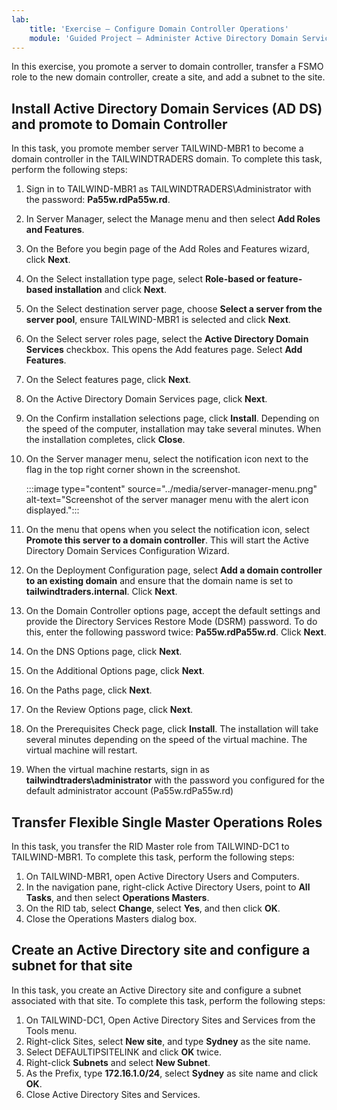 ```yaml
---
lab:
    title: 'Exercise – Configure Domain Controller Operations'
    module: 'Guided Project – Administer Active Directory Domain Services'
---
```

In this exercise, you promote a server to domain controller, transfer a FSMO role to the new domain controller, create a site, and add a subnet to the site.

## Install Active Directory Domain Services (AD DS) and promote to Domain Controller

In this task, you promote member server TAILWIND-MBR1 to become a domain controller in the TAILWINDTRADERS domain. To complete this task, perform the following steps:

1.  Sign in to TAILWIND-MBR1 as TAILWINDTRADERS\\Administrator with the password: **Pa55w.rdPa55w.rd**.
2.  In Server Manager, select the Manage menu and then select **Add Roles and Features**.
3.  On the Before you begin page of the Add Roles and Features wizard, click **Next**.
4.  On the Select installation type page, select **Role-based or feature-based installation** and click **Next**.
5.  On the Select destination server page, choose **Select a server from the server pool**, ensure TAILWIND-MBR1 is selected and click **Next**.
6.  On the Select server roles page, select the **Active Directory Domain Services** checkbox. This opens the Add features page. Select **Add Features**.
7.  On the Select features page, click **Next**.
8.  On the Active Directory Domain Services page, click **Next**.
9.  On the Confirm installation selections page, click **Install**. Depending on the speed of the computer, installation may take several minutes. When the installation completes, click **Close**.
10. On the Server manager menu, select the notification icon next to the flag in the top right corner shown in the screenshot.
    
    :::image type="content" source="../media/server-manager-menu.png" alt-text="Screenshot of the server manager menu with the alert icon displayed.":::
    
11. On the menu that opens when you select the notification icon, select **Promote this server to a domain controller**. This will start the Active Directory Domain Services Configuration Wizard.
12. On the Deployment Configuration page, select **Add a domain controller to an existing domain** and ensure that the domain name is set to **tailwindtraders.internal**. Click **Next**.
13. On the Domain Controller options page, accept the default settings and provide the Directory Services Restore Mode (DSRM) password. To do this, enter the following password twice: **Pa55w.rdPa55w.rd**. Click **Next**.
14. On the DNS Options page, click **Next**.
15. On the Additional Options page, click **Next**.
16. On the Paths page, click **Next**.
17. On the Review Options page, click **Next**.
18. On the Prerequisites Check page, click **Install**. The installation will take several minutes depending on the speed of the virtual machine. The virtual machine will restart.
19. When the virtual machine restarts, sign in as **tailwindtraders\\administrator** with the password you configured for the default administrator account (Pa55w.rdPa55w.rd)

## Transfer Flexible Single Master Operations Roles

In this task, you transfer the RID Master role from TAILWIND-DC1 to TAILWIND-MBR1. To complete this task, perform the following steps:

1.  On TAILWIND-MBR1, open Active Directory Users and Computers.<br>
2.  In the navigation pane, right-click Active Directory Users, point to **All Tasks**, and then select **Operations Masters**.
3.  On the RID tab, select **Change**, select **Yes**, and then click **OK**.
4.  Close the Operations Masters dialog box.

## Create an Active Directory site and configure a subnet for that site

In this task, you create an Active Directory site and configure a subnet associated with that site. To complete this task, perform the following steps:

1.  On TAILWIND-DC1, Open Active Directory Sites and Services from the Tools menu.
2.  Right-click Sites, select **New site**, and type **Sydney** as the site name.
3.  Select DEFAULTIPSITELINK and click **OK** twice.
4.  Right-click **Subnets** and select **New Subnet**.
5.  As the Prefix, type **172.16.1.0/24**, select **Sydney** as site name and click **OK**.
6.  Close Active Directory Sites and Services.
